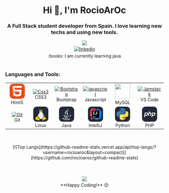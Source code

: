 <div align="center">
  
<h1 align="center">Hi 👋, I'm RocioArOc</h1>
<h3 align="center">A Full Stack student developer from Spain. I love learning new techs and using new tools.</h3>
<a href="https://www.youtube.com/watch?v=dQw4w9WgXcQ"><img src="https://user-images.githubusercontent.com/73097560/115834477-dbab4500-a447-11eb-908a-139a6edaec5c.gif"></a>
<br />

<a href="https://www.linkedin.com/in/roc%C3%ADo-arias-oc%C3%B3n-475544232/" target="_blank">
<img src=https://img.shields.io/badge/linkedin-%2300acee.svg?color=405DE6&style=for-the-badge&logo=linkedin&logoColor=white alt=linkedin style="margin-bottom: 5px;" />
</a>
<br />
:books: I am currently learning java
<br />
<br />
<h3 align="left">Languages and Tools:</h3>

<table align="center">
  <tr>
      <td align="center" width="96">
      <a href="#html5">
        <img src="https://github.com/tandpfun/skill-icons/raw/main/icons/HTML.svg" width="48" height="48" alt="Html5" />
      </a>
      <br>Html5
    </td>
    <td align="center" width="96">
      <a href="#css3">
        <img src="https://upload.wikimedia.org/wikipedia/commons/thumb/6/62/CSS3_logo.svg/48px-CSS3_logo.svg.png" width="48" height="48" alt="Css3" />
      </a>
      <br>CSS3
    </td>
     <td align="center" width="96">
      <a href="#bootstrap">
        <img src="https://cdn.worldvectorlogo.com/logos/bootstrap-4.svg" width="48" height="48" alt="Bootstrap" />
      </a>
      <br>Bootstrap
    </td>
     <td align="center" width="96">
      <a href="#js">
        <img src="https://upload.wikimedia.org/wikipedia/commons/thumb/9/99/Unofficial_JavaScript_logo_2.svg/1024px-Unofficial_JavaScript_logo_2.svg.png" width="48" height="48" alt="javascript" />
      </a>
      <br>Javascript
    </td>
     <td align="center" width="96">
      <a href="#mysql">
        <img src="https://www.logo.wine/a/logo/MySQL/MySQL-Logo.wine.svg" width="48" height="48" alt="" />
      </a>
      <br>MySQL
    </td>
     <td align="center"  width="96">
      <a href="#vscode">
        <img src="https://upload.wikimedia.org/wikipedia/commons/9/9a/Visual_Studio_Code_1.35_icon.svg" width="48" height="48" alt="Jamstack" />
      </a>
      <br>VS Code
    </td>
  </tr>

  <tr>
     <td align="center" width="96">
      <a href="#git" >
        <img src="https://upload.wikimedia.org/wikipedia/commons/thumb/3/3f/Git_icon.svg/1200px-Git_icon.svg.png" width="48" height="48" alt="Git" />
      </a>
      <br>Git
    </td>
      <td align="center" width="96">
      <a href="#linux">
        <img src="https://github.com/tandpfun/skill-icons/blob/main/icons/Linux-Dark.svg" width="48" height="48" alt="Linux" />
      </a>
      <br>Linux
    </td>
      <td align="center" width="96">
      <a href="#java">
        <img src="https://github.com/tandpfun/skill-icons/blob/main/icons/Java-Dark.svg" width="48" height="48" alt="Java" />
      </a>
      <br>Java
    </td>
     <td align="center" width="96">
      <a href="#intellij">
        <img src="https://github.com/tandpfun/skill-icons/blob/main/icons/Idea-Dark.svg" width="48" height="48" alt="IntelliJ" />
      </a>
      <br>IntelliJ
    </td>
     <td align="center" width="96">
        <a href="#python">
            <img src="https://github.com/tandpfun/skill-icons/blob/main/icons/Python-Dark.svg" width="48" height="48" alt="Python" />
        </a>
        <br>Python
    </td>
    <td align="center" width="96">
        <a href="#php">
            <img src="https://github.com/tandpfun/skill-icons/blob/main/icons/PHP-Dark.svg" width="48" height="48" alt="PHP" />
        </a>
        <br>PHP
    </td>
  </tr>
</table>
 
<br />
<br />
[![Top Langs](https://github-readme-stats.vercel.app/api/top-langs/?username=rocioaroc&layout=compact)](https://github.com/rocioaroc/github-readme-stats)
<br />

<br />
<br />
<br />
<a href="https://www.youtube.com/watch?v=dQw4w9WgXcQ"><img src="https://user-images.githubusercontent.com/73097560/115834477-dbab4500-a447-11eb-908a-139a6edaec5c.gif"></a>
<br />
**Happy Coding!** 😊

</div>

